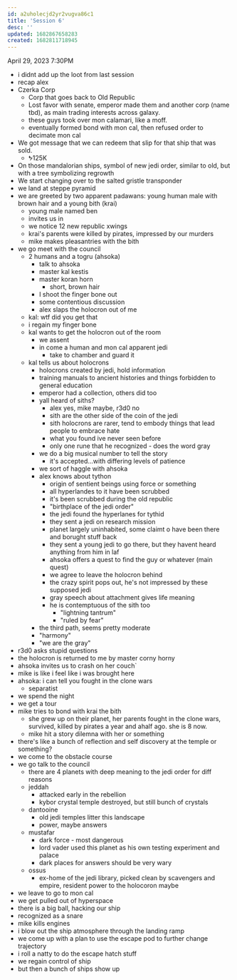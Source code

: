 ```yaml
---
id: a2uholecjd2yr2vugva86c1
title: 'Session 6'
desc: ''
updated: 1682867658283
created: 1682811718945
---
```


April 29, 2023 7:30PM

- i didnt add up the loot from last session
- recap alex
- Czerka Corp
  - Corp that goes back to Old Republic
  - Lost favor with senate, emperor made them and another corp (name tbd), as main trading interests across galaxy.
  - these guys took over mon calamari, like a moff.
  - eventually formed bond with mon cal, then refused order to decimate mon cal
- We got message that we can redeem that slip for that ship that was sold.
  - ᖬ125K
- On those mandalorian ships, symbol of new jedi order, similar to old, but with a tree symbolizing regrowth
- We start changing over to the salted gristle transponder
- we land at steppe pyramid
- we are greeted by two apparent padawans: young human male with brown hair and a young bith (krai)
  - young male named ben
  - invites us in
  - we notice 12 new republic xwings
  - krai's parents were killed by pirates, impressed by our murders
  - mike makes pleasantries with the bith
- we go meet with the council
  - 2 humans and a togru (ahsoka)
    - talk to ahsoka
    - master kal kestis
    - master koran horn
      - short, brown hair
    - I shoot the finger bone out
    - some contentious discussion
    - alex slaps the holocron out of me
  - kal: wtf did you get that
  - i regain my finger bone
  - kal wants to get the holocron out of the room
    - we assent
    - in come a human and mon cal apparent jedi
      - take to chamber and guard it
  - kal tells us about holocrons
    - holocrons created by jedi, hold information
    - training manuals to ancient histories and things forbidden to general education
    - emperor had a collection, others did too
    - yall heard of siths?
      - alex yes, mike maybe, r3d0 no
      - sith are the other side of the coin of the jedi
      - sith holocrons are rarer, tend to embody things that lead people to embrace hate
      - what you found ive never seen before
      - only one rune that he recognized - does the word gray
    - we do a big musical number to tell the story
      - it's accepted...with differing levels of patience
    - we sort of haggle with ahsoka
    - alex knows about tython
      - origin of sentient beings using force or something
      - all hyperlandes to it have been scrubbed
      - it's been scrubbed during the old republic
      - "birthplace of the jedi order"
      - the jedi found the hyperlanes for tythid
      - they sent a jedi on research mission
      - planet largely uninhabited, some claimt o have been there and borught stuff back
      - they sent a young jedi to go there, but they havent heard anything from him in laf
      - ahsoka offers a quest to find the guy or whatever (main quest)
      - we agree to leave the holocron behind
      - the crazy spirit pops out, he's not impressed by these supposed jedi
      - gray speech about attachment gives life meaning
      - he is contemptuous of the sith too
        - "lightning tantrum"
        - "ruled by fear"
    - the third path, seems pretty moderate
    - "harmony"
    - "we are the gray"
- r3d0 asks stupid questions
- the holocron is returned to me by master corny horny
- ahsoka invites us to crash on her couch`
- mike is like i feel like i was brought here
- ahsoka: i can tell you fought in the clone wars
  - separatist
- we spend the night
- we get a tour
- mike tries to bond with krai the bith
  - she grew up on their planet, her parents fought in the clone wars, survived, killed by pirates a year and ahalf ago. she is 8 now.
  - mike hit a story dilemna with her or something
- there's like a bunch of reflection and self discovery at the temple or something?
- we come to the obstacle course
- we go talk to the council
  - there are 4 planets with deep meaning to the jedi order for diff reasons
   - jeddah
     - attacked early in the rebellion
     - kybor crystal temple destroyed, but still bunch of crystals
    - dantooine
      - old jedi temples litter this landscape
      - power, maybe answers
    - mustafar
      - dark force - most dangerous
      - lord vader used this planet as his own testing experiment and palace
      - dark places for answers should be very wary
    - ossus
      - ex-home of the jedi library, picked clean by scavengers and empire, resident power to the holocoron maybe
- we leave to go to mon cal
- we get pulled out of hyperspace
- there is a big ball, hacking our ship
- recognized as a snare
- mike kills engines
- i blow out the ship atmosphere through the landing ramp
- we come up with a plan to use the escape pod to further change trajectory
- i roll a natty to do the escape hatch stuff
- we regain control of ship
- but then a bunch of ships show up
